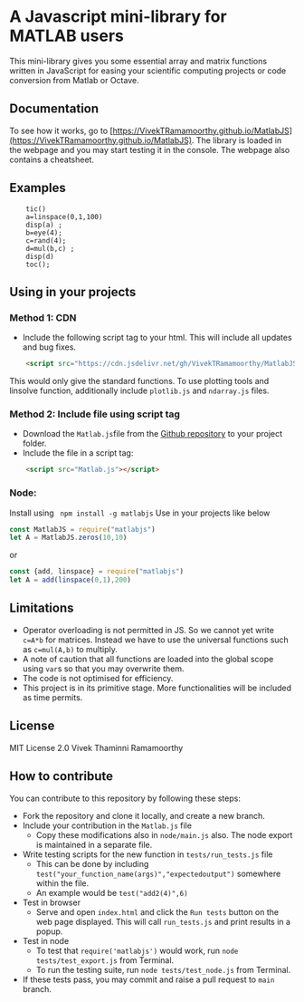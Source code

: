 # A Javascript mini-library for MATLAB users

This mini-library gives you some essential array and matrix functions written in JavaScript for easing your scientific computing projects or code conversion from Matlab or Octave. 

## Documentation
To see how it works, go to [https://VivekTRamamoorthy.github.io/MatlabJS](https://VivekTRamamoorthy.github.io/MatlabJS).
The library is loaded in the webpage and you may start testing it in the console.
The webpage also contains a cheatsheet.

## Examples 
```
    tic()
    a=linspace(0,1,100) 
    disp(a) ;
    b=eye(4); 
    c=rand(4); 
    d=mul(b,c) ;
    disp(d)
    toc();
```


## Using in your projects
### Method 1: CDN
- Include  the following script tag to your html. This will include all updates and bug fixes.
```html
    <script src="https://cdn.jsdelivr.net/gh/VivekTRamamoorthy/MatlabJS/Matlab.js"></script>
```
This would only give the standard functions.
To use plotting tools and linsolve function, additionally include `plotlib.js` and `ndarray.js` files.
### Method 2: Include file using script tag
- Download the `Matlab.js`file from the [Github repository](https://github.com/VivekTRamamoorthy/MatlabJS) to your project folder.
- Include the file in a script tag:
```html
    <script src="Matlab.js"></script>
```

### Node: 
Install using 
``` npm install -g matlabjs```
Use in your projects like below
```javascript
const MatlabJS = require("matlabjs")
let A = MatlabJS.zeros(10,10)
```
or
```javascript
const {add, linspace} = require("matlabjs")
let A = add(linspace(0,1),200)
```



        
## Limitations
- Operator overloading is not permitted in JS. So we cannot yet write `c=A*b` for matrices. Instead we have to use the universal functions such as `c=mul(A,b)` to multiply.
- A note of caution that all functions are loaded into the global scope using `var`s so that you may overwrite them.
- The code is not optimised for efficiency. 
- This project is in its primitive stage. More functionalities will be included as time permits. 

## License

MIT License 2.0 
Vivek Thaminni Ramamoorthy

## How to contribute

You can contribute to this repository by following these steps:

- Fork the repository and clone it locally, and create a new branch.
- Include your contribution in the `Matlab.js` file
    - Copy these modifications also in `node/main.js` also. The node export is maintained in a separate file.
- Write testing scripts for the new function in `tests/run_tests.js` file
    - This can be done by including `test("your_function_name(args)","expectedoutput")` somewhere within the file.
    - An example would be `test("add2(4)",6)`
- Test in browser 
    - Serve and open `index.html` and click the `Run tests` button on the web page displayed. This will call `run_tests.js` and print results in a popup.
- Test in node
    - To test that `require('matlabjs')` would work, run `node tests/test_export.js` from Terminal.
    - To run the testing suite, run `node tests/test_node.js` from Terminal.
- If these tests pass, you may commit and raise a pull request to `main` branch.
